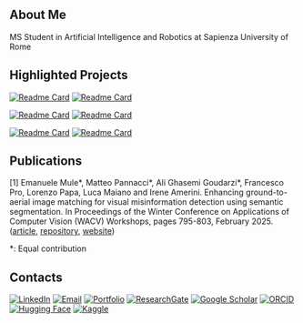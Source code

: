 ## About Me

MS Student in Artificial Intelligence and Robotics at Sapienza University of Rome

## Highlighted Projects

[![Readme Card](https://github-readme-stats.vercel.app/api/pin/?username=MatteoPannacci&repo=SemanticAlignNet-QUAD&theme=ayu-mirage&hide_border=true&description_lines_count=3)](https://github.com/MatteoPannacci/SemanticAlignNet-QUAD)
[![Readme Card](https://github-readme-stats.vercel.app/api/pin/?username=MatteoPannacci&repo=machiavelli-planning&theme=ayu-mirage&hide_border=true&description_lines_count=3)](https://github.com/MatteoPannacci/machiavelli-planning)

[![Readme Card](https://github-readme-stats.vercel.app/api/pin/?username=MatteoPannacci&repo=rdfs-in-neo4j&theme=ayu-mirage&hide_border=true&description_lines_count=3)](https://github.com/MatteoPannacci/rdfs-in-neo4j)
[![Readme Card](https://github-readme-stats.vercel.app/api/pin/?username=MatteoPannacci&repo=rp-simple-planner&theme=ayu-mirage&hide_border=true&description_lines_count=3)](https://github.com/MatteoPannacci/rp-simple-planner)

[![Readme Card](https://github-readme-stats.vercel.app/api/pin/?username=EmaMule&repo=Multi-Family-Co-Evolutionary-RL&theme=ayu-mirage&hide_border=true&description_lines_count=3)](https://github.com/EmaMule/Multi-Family-Co-Evolutionary-RL)
[![Readme Card](https://github-readme-stats.vercel.app/api/pin/?username=MatteoPannacci&repo=fever-nli-augmentation&theme=ayu-mirage&hide_border=true&description_lines_count=3)](https://github.com/MatteoPannacci/fever-nli-augmentation)


## Publications

[1] Emanuele Mule*, Matteo Pannacci*, Ali Ghasemi Goudarzi*, Francesco Pro, Lorenzo Papa, Luca Maiano and Irene Amerini. Enhancing ground-to-aerial image matching for visual misinformation detection using semantic segmentation. In Proceedings of the Winter Conference on Applications of Computer Vision (WACV) Workshops, pages 795-803, February 2025. ([article](https://arxiv.org/pdf/2502.06288), [repository](https://github.com/MatteoPannacci/SemanticAlignNet-QUAD), [website](https://matteopannacci.github.io/SemanticAlignNet-QUAD/))
      
*: Equal contribution


## Contacts

[![LinkedIn](https://img.shields.io/badge/LinkedIn-blue?style=flat&logo=linkedin)]()
[![Email](https://img.shields.io/badge/Email-D14836?style=flat&logo=gmail&logoColor=white)]()
[![Portfolio](https://img.shields.io/badge/Portfolio-000?style=flat&logo=internet-explorer&logoColor=white)]()
[![ResearchGate](https://img.shields.io/badge/ResearchGate-00CCBB?style=flat&logo=researchgate&logoColor=white)]()
[![Google Scholar](https://img.shields.io/badge/Google%20Scholar-4285F4?style=flat&logo=googlescholar&logoColor=white)]()
[![ORCID](https://img.shields.io/badge/ORCID-A6CE39?style=flat&logo=orcid&logoColor=white)]()
[![Hugging Face](https://img.shields.io/badge/HuggingFace-FFD21F?style=flat&logo=huggingface&logoColor=black)]()
[![Kaggle](https://img.shields.io/badge/Kaggle-20BEFF?style=flat&logo=kaggle&logoColor=white)]()


<!--
**MatteoPannacci/MatteoPannacci** is a ✨ _special_ ✨ repository because its `README.md` (this file) appears on your GitHub profile.

Here are some ideas to get you started:

- 🔭 I’m currently working on ...
- 🌱 I’m currently learning ...
- 👯 I’m looking to collaborate on ...
- 🤔 I’m looking for help with ...
- 💬 Ask me about ...
- 📫 How to reach me: ...
- 😄 Pronouns: ...
- ⚡ Fun fact: ...
-->
